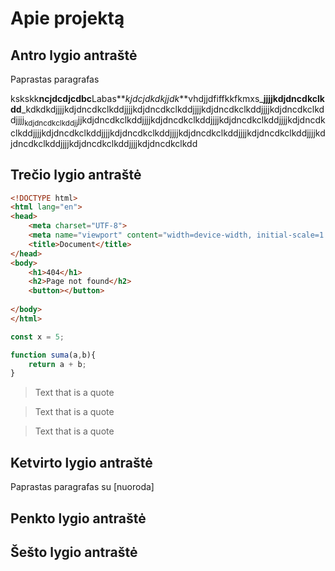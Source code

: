 <!---->

# Apie projektą

## Antro lygio antraštė
Paprastas paragrafas



kskskk**ncjdcdjcdbc**Labas**_kjdcjdkdkjjdk_**vhdjjdfiffkkfkmxs_**jjjjkdjdncdkclkdd**_kdkdkdjjjjkdjdncdkclkddjjjjkdjdncdkclkddjjjjkdjdncdkclkddjjjjkdjdncdkclkddjjjj<sub>kdjdncdkclkddjj</sub>jjkdjdncdkclkddjjjjkdjdncdkclkddjjjjkdjdncdkclkddjjjjkdjdncdkclkddjjjjkdjdncdkclkddjjjjkdjdncdkclkddjjjjkdjdncdkclkddjjjjkdjdncdkclkddjjjjkdjdncdkclkddjjjjkdjdncdkclkddjjjjkdjdncdkclkdd


## Trečio lygio antraštė

```html
<!DOCTYPE html>
<html lang="en">
<head>
    <meta charset="UTF-8">
    <meta name="viewport" content="width=device-width, initial-scale=1.0">
    <title>Document</title>
</head>
<body>
    <h1>404</h1>
    <h2>Page not found</h2>
    <button></button>
    
</body>
</html>

```

```js
const x = 5;

function suma(a,b){
    return a + b;
}
```


> Text that is a quote

> Text that is a quote

> Text that is a quote


## Ketvirto lygio antraštė

Paprastas paragrafas su [nuoroda]
## Penkto lygio antraštė
## Šešto lygio antraštė
